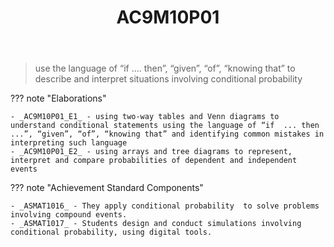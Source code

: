 ﻿---
tags: australian-curriculum
title: AC9M10P01
type: note
---
> use the language of “if .... then”, “given”, “of”, “knowing that” to describe and interpret situations involving conditional probability

??? note "Elaborations"

	- _AC9M10P01_E1_ - using two-way tables and Venn diagrams to understand conditional statements using the language of “if  ... then ...”, “given”, “of”, “knowing that” and identifying common mistakes in interpreting such language
	- _AC9M10P01_E2_ - using arrays and tree diagrams to represent, interpret and compare probabilities of dependent and independent events
??? note "Achievement Standard Components"

	- _ASMAT1016_ - They apply conditional probability  to solve problems involving compound events.
	- _ASMAT1017_ - Students design and conduct simulations involving conditional probability, using digital tools.